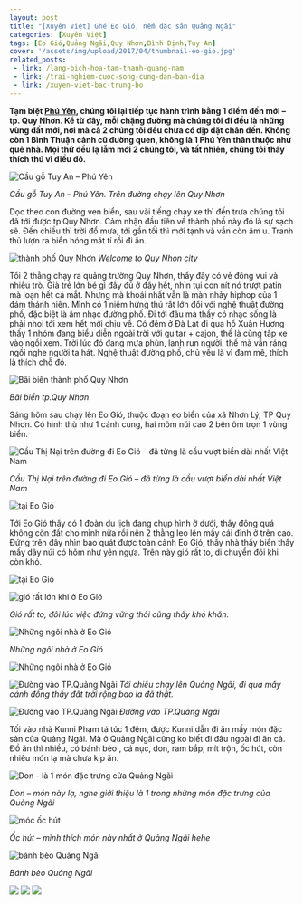 ```yaml
---
layout: post
title: "[Xuyên Việt] Ghé Eo Gió, nếm đặc sản Quảng Ngãi"
categories: [Xuyên Việt]
tags: [Eo Gió,Quảng Ngãi,Quy Nhơn,Bình Định,Tuy An]
cover: '/assets/img/upload/2017/04/thumbnail-eo-gio.jpg'
related_posts:
 - link: /lang-bich-hoa-tam-thanh-quang-nam
 - link: /trai-nghiem-cuoc-song-cung-dan-ban-dia
 - link: /xuyen-viet-bac-trung-bo
---
```


**Tạm biệt [Phú Yên](http://ngaoduky.com/trai-nghiem-cuoc-song-cung-dan-ban-dia), chúng tôi lại tiếp tục hành trình bằng 1 điểm đến mới – tp. Quy Nhơn. Kể từ đây, mỗi chặng đường mà chúng tôi đi đều là những vùng đất mới, nơi mà cả 2 chúng tôi đều chưa có dịp đặt chân đến. Không còn 1 Bình Thuận cảnh cũ đường quen, không là 1 Phú Yên thân thuộc như quê nhà. Mọi thứ đều lạ lẫm mới 2 chúng tôi, và tất nhiên, chúng tôi thấy thích thú vì điều đó.**

![Cầu gỗ Tuy An – Phú Yên](https://dendosg.github.io/assets/img/upload/2017/04/GOPR2177.jpg)

*Cầu gỗ Tuy An – Phú Yên. Trên đường chạy lên Quy Nhơn*

Dọc theo con đường ven biển, sau vài tiếng chạy xe thì đến trưa chúng tôi đã tới được tp.Quy Nhơn. Cảm nhận đầu tiên về thành phố này đó là sự sạch sẽ. Đến chiều thì trời đổ mưa, tới gần tối thì mới tạnh và vẫn còn âm u. Tranh thủ lượn ra biển hóng mát tí rồi đi ăn.

![thành phố Quy Nhơn](https://dendosg.github.io/assets/img/upload/2017/04/GOPR2273.jpg)
*Welcome to Quy Nhon city*

Tối 2 thằng chạy ra quảng trường Quy Nhơn, thấy đây có vẻ đông vui và nhiều trò. Già trẻ lớn bé gì đầy đủ ở đây hết, nhìn tụi con nít nó trượt patin mà loạn hết cả mắt. Nhưng mà khoái nhất vẫn là màn nhảy hiphop của 1 đám thánh niên. Mình có 1 niềm hứng thú rất lớn đối với nghệ thuật đường phố, đặc biệt là âm nhạc đường phố. Đi tới đâu mà thấy có nhạc sống là phải nhoi tới xem hết mới chịu về. Có đêm ở Đà Lạt đi qua hồ Xuân Hương thấy 1 nhóm đang biểu diễn ngoài trời với guitar + cajon, thế là cũng tấp xe vào ngồi xem. Trời lúc đó đang mưa phùn, lạnh run người, thế mà vẫn ráng ngồi nghe người ta hát. Nghệ thuật đường phố, chủ yếu là vì đam mê, thích là thích chỗ đó.

![Bãi biên thành phố Quy Nhơn](https://dendosg.github.io/assets/img/upload/2017/04/bienquynhon.jpg)

*Bãi biển tp.Quy Nhơn*

Sáng hôm sau chạy lên Eo Gió, thuộc đoạn eo biển của xã Nhơn Lý, TP Quy Nhơn. Có hình thù như 1 cánh cung, hai mõm núi cao 2 bên ôm trọn 1 vùng biển.

![Cầu Thị Nại trên đường đi Eo Gió – đã từng là cầu vượt biển dài nhất Việt Nam](https://dendosg.github.io/assets/img/upload/2017/04/GOPR2487.jpg)

*Cầu Thị Nại trên đường đi Eo Gió – đã từng là cầu vượt biển dài nhất Việt Nam*

![tại Eo Gió](https://dendosg.github.io/assets/img/upload/2017/04/G0032525.jpg)

Tới Eo Gió thấy có 1 đoàn du lịch đang chụp hình ở dưới, thấy đông quá không còn đất cho mình nữa rồi nên 2 thằng leo lên mấy cái đỉnh ở trên cao. Đứng trên đây nhìn bao quát được toàn cảnh Eo Gió, thấy nhà thấy biển thấy mấy dãy núi có hõm như yên ngựa. Trên này gió rất to, di chuyển đôi khi còn khó.

![tại Eo Gió](https://dendosg.github.io/assets/img/upload/2017/04/G0042535.jpg)

![gió rất lớn khi ở Eo Gió](https://dendosg.github.io/assets/img/upload/2017/04/G0072573.jpg)

*Gió rất to, đôi lúc việc đứng vững thôi cũng thấy khó khăn.*

![Những ngôi nhà ở Eo Gió](https://dendosg.github.io/assets/img/upload/2017/04/IMG_0645.jpg)

*Những ngôi nhà ở Eo Gió*

![Những ngôi nhà ở Eo Gió](https://dendosg.github.io/assets/img/upload/2017/04/G0052551.jpg)

![Đường vào TP.Quảng Ngãi](https://dendosg.github.io/assets/img/upload/2017/04/GOPR2605.jpg)
*Tới chiều chạy lên Quảng Ngãi, đi qua mấy cánh đồng thấy đất trời rộng bao la đã thật.*

![Đường vào TP.Quảng Ngãi](https://dendosg.github.io/assets/img/upload/2017/04/GOPR2606.jpg)
*Đường vào TP.Quảng Ngãi*

Tối vào nhà Kunni Phạm tá túc 1 đêm, được Kunni dẫn đi ăn mấy món đặc sản của Quảng Ngãi. Mà ở Quảng Ngãi cũng ko biết đi đâu ngoài đi ăn cả. Đồ ăn thì nhiều, có bánh bèo , cá nục, don, ram bắp, mít trộn, ốc hút, còn nhiều món lạ mà chưa kịp ăn.

![Don - là 1 món đặc trưng cửa Quảng Ngãi](https://dendosg.github.io/assets/img/upload/2017/04/IMG_0679.jpg)

*Don – món này lạ, nghe giới thiệu là 1 trong những món đặc trưng của Quảng Ngãi*

![móc ốc hút](https://dendosg.github.io/assets/img/upload/2017/04/IMG_0682.jpg)

*Ốc hút – mình thích món này nhất ở Quảng Ngãi hehe*

![bánh bèo Quảng Ngãi](https://dendosg.github.io/assets/img/upload/2017/04/IMG_0684.jpg)

*Bánh bèo Quảng Ngãi*

![](https://dendosg.github.io/assets/img/upload/2017/04/IMG_0678.jpg) ![](https://dendosg.github.io/assets/img/upload/2017/04/IMG_0680.jpg) ![](https://dendosg.github.io/assets/img/upload/2017/04/IMG_0681.jpg)


